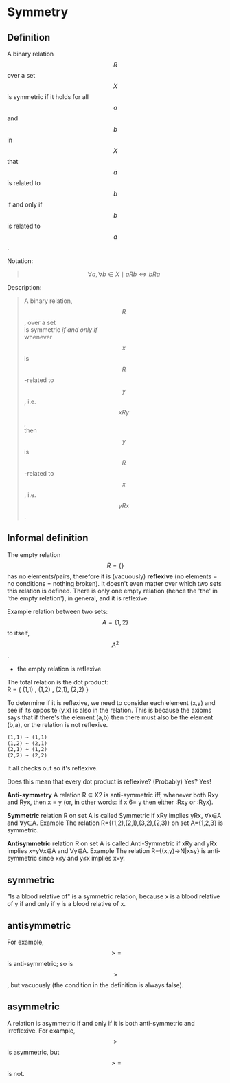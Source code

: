 # Symmetry

## Definition

A binary relation $$R$$ 
over a set $$X$$ 
is symmetric if it holds 
for all $$a$$ and $$b$$ in $$X$$ 
that $$a$$ is related to $$b$$ 
if and only if 
$$b$$ is related to $$a$$.

Notation:

> $$\displaystyle \forall a, \forall b \in X \mid aRb \iff bRa$$

Description:

> A binary relation, $$R$$, over a set    
> is symmetric *if and only if*    
> whenever $$x$$ is $$R$$-related to $$y$$, i.e. $$xRy$$,   
> then $$y$$ is $$R$$-related to $$x$$, i.e. $$yRx$$.


## Informal definition

The empty relation $$R = \{ \}$$ has no elements/pairs, therefore it is (vacuously) **reflexive** (no elements = no conditions = nothing broken). It doesn't even matter over which two sets this relation is defined. There is only one empty relation (hence the 'the' in 'the empty relation'), in general, and it is reflexive.

Example relation between two sets: $$A = \{1,2\}$$ to itself, $$A^2$$.
- the empty relation is reflexive

The total relation is the dot product:    
R = { (1,1) , (1,2) , (2,1), (2,2) }

To determine if it is reflexive, we need to consider each element (x,y) and see if its opposite (y,x) is also in the relation. This is because the axioms says that if there's the element (a,b) then there must also be the element (b,a), or the relation is not reflexive.

```
(1,1) ~ (1,1)
(1,2) ~ (2,1)
(2,1) ~ (1,2)
(2,2) ~ (2,2)
```

It all checks out so it's reflexive.

Does this mean that every dot product is reflexive? (Probably) Yes? Yes!




**Anti-symmetry**
A relation R ⊆ X2 is anti-symmetric iff, whenever both Rxy and Ryx, then x = y (or, in other words: if x 6= y then either :Rxy or :Ryx).




**Symmetric** relation R on set A is called Symmetric if xRy implies yRx, ∀x∈A and ∀y∈A.
Example
The relation R={(1,2),(2,1),(3,2),(2,3)} on set A={1,2,3} is symmetric.

**Antisymmetric**
relation R on set A is called Anti-Symmetric if xRy and yRx implies x=y∀x∈A and ∀y∈A.
Example
The relation R={(x,y)→N|x≤y} is anti-symmetric since x≤y and y≤x implies x=y.



## symmetric
"Is a blood relative of" is a symmetric relation, because x is a blood relative of y if and only if y is a blood relative of x.

## antisymmetric
For example, $$>=$$ is anti-symmetric; so is $$>$$, but vacuously (the condition in the definition is always false).

## asymmetric
A relation is asymmetric if and only if it is both anti-symmetric and irreflexive. For example, $$>$$ is asymmetric, but $$>=$$ is not.
